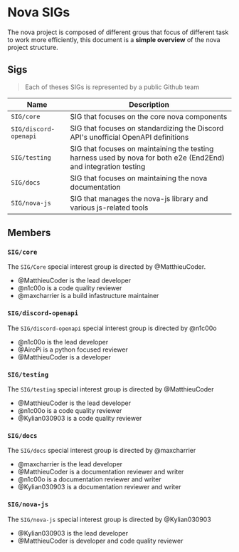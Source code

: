 # Nova SIGs

The nova project is composed of different grous that focus of different task to work more efficiently,
this document is a **simple overview** of the nova project structure.

## Sigs

> Each of theses SIGs is represented by a public Github team 

| Name| Description|
|-|-|
| `SIG/core`             | SIG that focuses on the core nova components |
| `SIG/discord-openapi`  | SIG that focuses on standardizing the Discord API's unofficial OpenAPI definitions|
| `SIG/testing`          | SIG that focuses on maintaining the testing harness used by nova for both e2e (End2End) and integration testing|
| `SIG/docs`             | SIG that focuses on maintaining the nova documentation|
| `SIG/nova-js`          | SIG that manages the nova-js library and various js-related tools|

## Members

### `SIG/core`

The `SIG/Core` special interest group is directed by @MatthieuCoder.

* @MatthieuCoder is the lead developer
* @n1c00o is a code quality reviewer
* @maxcharrier is a build infastructure maintainer

### `SIG/discord-openapi`

The `SIG/discord-openapi` special interest group is directed by @n1c00o

* @n1c00o is the lead developer
* @AiroPi is a python focused reviewer
* @MatthieuCoder is a developer

### `SIG/testing`

The `SIG/testing` special interest group is directed by @MatthieuCoder

* @MatthieuCoder is the lead developer
* @n1c00o is a code quality reviewer
* @Kylian030903 is a code quality reviewer

### `SIG/docs`

The `SIG/docs` special interest group is directed by @maxcharrier

* @maxcharrier is the lead developer
* @MatthieuCoder is a documentation reviewer and writer
* @n1c00o is a documentation reviewer and writer
* @Kylian030903 is a documentation reviewer and writer

### `SIG/nova-js`

The `SIG/nova-js` special interest group is directed by @Kylian030903

* @Kylian030903 is the lead developer
* @MatthieuCoder is developer and code quality reviewer

